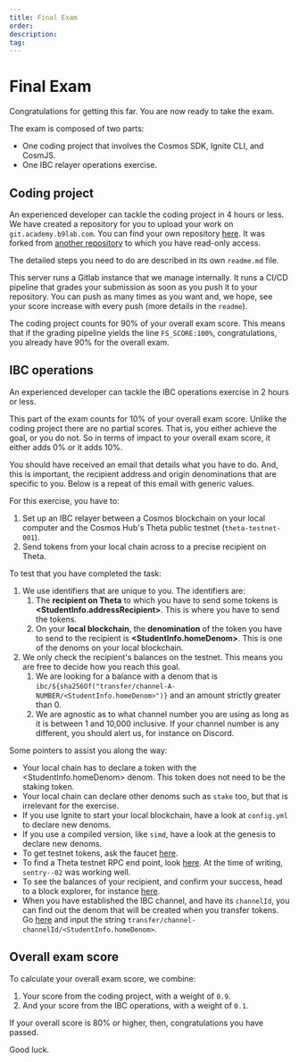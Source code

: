 ```yaml
---
title: Final Exam
order:
description: 
tag: 
---
```


# Final Exam

Congratulations for getting this far. You are now ready to take the exam.

The exam is composed of two parts:

* One coding project that involves the Cosmos SDK, Ignite CLI, and CosmJS.
* One IBC relayer operations exercise.

## Coding project

An experienced developer can tackle the coding project in 4 hours or less. We have created a repository for you to upload your work on `git.academy.b9lab.com`. You can find your own repository [here](https://git.academy.b9lab.com/ida-p2-final-exam/student-projects). It was forked from [another repository](https://git.academy.b9lab.com/ida-p2-final-exam/exam-code) to which you have read-only access.

The detailed steps you need to do are described in its own `readme.md` file.

This server runs a Gitlab instance that we manage internally. It runs a CI/CD pipeline that grades your submission as soon as you push it to your repository. You can push as many times as you want and, we hope, see your score increase with every push (more details in the `readme`). 

The coding project counts for 90% of your overall exam score. This means that if the grading pipeline yields the line `FS_SCORE:100%`, congratulations, you already have 90% for the overall exam.

## IBC operations

An experienced developer can tackle the IBC operations exercise in 2 hours or less.

This part of the exam counts for 10% of your overall exam score. Unlike the coding project there are no partial scores. That is, you either achieve the goal, or you do not. So in terms of impact to your overall exam score, it either adds 0% or it adds 10%.

You should have received an email that details what you have to do. And, this is important, the recipient address and origin denominations that are specific to you. Below is a repeat of this email with generic values.

For this exercise, you have to:

1. Set up an IBC relayer between a Cosmos blockchain on your local computer and the Cosmos Hub's Theta public testnet (`theta-testnet-001`).
2. Send tokens from your local chain across to a precise recipient on Theta.

To test that you have completed the task:

1. We use identifiers that are unique to you. The identifiers are:
   1. The **recipient on Theta** to which you have to send some tokens is **<StudentInfo.addressRecipient>**. This is where you have to send the tokens.
   2. On your **local blockchain**, the **denomination** of the token you have to send to the recipient is **<StudentInfo.homeDenom>**. This is one of the denoms on your local blockchain.
2. We only check the recipient's balances on the testnet. This means you are free to decide how you reach this goal.
   1. We are looking for a balance with a denom that is `ibc/${sha256Of("transfer/channel-A-NUMBER/<StudentInfo.homeDenom>")}` and an amount strictly greater than 0.
   2. We are agnostic as to what channel number you are using as long as it is between 1 and 10,000 inclusive. If your channel number is any different, you should alert us, for instance on Discord.

Some pointers to assist you along the way:

* Your local chain has to declare a token with the <StudentInfo.homeDenom> denom. This token does not need to be the staking token.
* Your local chain can declare other denoms such as `stake` too, but that is irrelevant for the exercise.
* If you use Ignite to start your local blockchain, have a look at `config.yml` to declare new denoms.
* If you use a compiled version, like `simd`, have a look at the genesis to declare new denoms.
* To get testnet tokens, ask the faucet [here](https://discord.com/channels/669268347736686612/953697793476821092).
* To find a Theta testnet RPC end point, look [here](https://github.com/cosmos/testnets/tree/master/public#endpoints). At the time of writing, `sentry--02` was working well.
* To see the balances of your recipient, and confirm your success, head to a block explorer, for instance [here](https://explorer.theta-testnet.polypore.xyz/account/<StudentInfo.addressRecipient>).
* When you have established the IBC channel, and have its `channelId`, you can find out the denom that will be created when you transfer tokens. Go [here](https://emn178.github.io/online-tools/sha256.html) and input the string `transfer/channel-channelId/<StudentInfo.homeDenom>`.

## Overall exam score

To calculate your overall exam score, we combine:

1. Your score from the coding project, with a weight of `0.9`.
2. And your score from the IBC operations, with a weight of `0.1`.

If your overall score is 80% or higher, then, congratulations you have passed.

Good luck.
